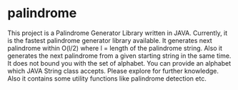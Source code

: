 palindrome
==========

This project is a Palindrome Generator Library written in JAVA.  Currently, it is the fastest palindrome generator library available. It generates next palindrome within O(l/2) where l = length of the palindrome string. Also it generates the next palindrome from a given starting string in the same time. It does not bound you with the set of alphabet. You can provide an alphabet which JAVA String class accepts. Please explore for further knowledge. Also it contains some utility functions like palindrome detection etc.
